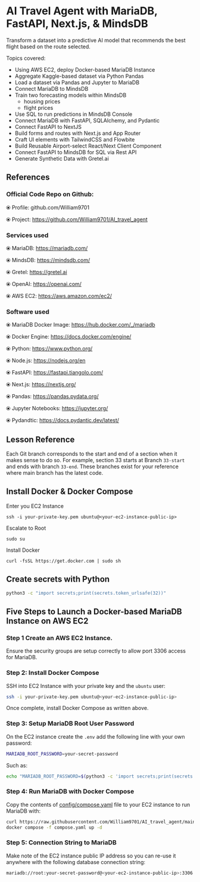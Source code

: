 # AI Travel Agent with MariaDB, FastAPI, Next.js, & MindsDB

Transform a dataset into a predictive AI model that recommends the best flight based on the route selected.

Topics covered:
- Using AWS EC2, deploy Docker-based MariaDB Instance
- Aggregate Kaggle-based dataset via Python Pandas
- Load a dataset via Pandas and Jupyter to MariaDB
- Connect MariaDB to MindsDB
- Train two forecasting models within MindsDB
    - housing prices
    - flight prices
- Use SQL to run predictions in MindsDB Console
- Connect MariaDB with FastAPI, SQLAlchemy, and Pydantic
- Connect FastAPI to NextJS
- Build forms and routes with Next.js and App Router
- Craft UI elements with TailwindCSS and Flowbite
- Build Reusable Airport-select React/Next Client Component
- Connect FastAPI to MindsDB for SQL via Rest API
- Generate Synthetic Data with Gretel.ai

## References

### Official Code Repo on Github:
⦿ Profile:  github.com/William9701

⦿ Project: https://github.com/William9701/AI_travel_agent


### Services used
⦿ MariaDB: https://mariadb.com/

⦿ MindsDB: https://mindsdb.com/

⦿ Gretel: https://gretel.ai

⦿ OpenAI: https://openai.com/

⦿ AWS EC2: https://aws.amazon.com/ec2/

### Software used
⦿ MariaDB Docker Image: https://hub.docker.com/_/mariadb

⦿ Docker Engine: https://docs.docker.com/engine/

⦿ Python: https://www.python.org/

⦿ Node.js: https://nodejs.org/en

⦿ FastAPI: https://fastapi.tiangolo.com/

⦿ Next.js: https://nextjs.org/

⦿ Pandas: https://pandas.pydata.org/

⦿ Jupyter Notebooks: https://jupyter.org/

⦿ Pydandtic: https://docs.pydantic.dev/latest/

## Lesson Reference
Each Git branch corresponds to the start and end of a section when it makes sense to do so. For example, section 33 starts at Branch `33-start` and ends with branch `33-end`. These branches exist for your reference where main branch has the latest code.

## Install Docker & Docker Compose

Enter you EC2 Instance
```
ssh -i your-private-key.pem ubuntu@<your-ec2-instance-public-ip>
```

Escalate to Root
```
sudo su
```

Install Docker
```
curl -fsSL https://get.docker.com | sudo sh
```


## Create secrets with Python

```bash
python3 -c "import secrets;print(secrets.token_urlsafe(32))"
```


## Five Steps to Launch a Docker-based MariaDB Instance on AWS EC2

### Step 1 Create an AWS EC2 Instance. 
Ensure the security groups are setup correctly to allow port 3306 access for MariaDB.

### Step 2: Install Docker Compose
SSH into EC2 Instance with your private key and the `ubuntu` user:

```bash
ssh -i your-private-key.pem ubuntu@<your-ec2-instance-public-ip>
```
Once complete, install Docker Compose as written above.

### Step 3: Setup MariaDB Root User Password

On the EC2 instance create the `.env` add the following line with your own password:

```bash
MARIADB_ROOT_PASSWORD=your-secret-password
```

Such as:

```bash
echo "MARIADB_ROOT_PASSWORD=$(python3 -c 'import secrets;print(secrets.token_urlsafe(32))')" >> .env
```

### Step 4: Run MariaDB with Docker Compose

Copy the contents of [config/compose.yaml](./config/compose.yaml) file to your EC2 instance to run MariaDB with:
```bash
curl https://raw.githubusercontent.com/William9701/AI_travel_agent/main/config/compose.yaml -o compose.yaml
docker compose -f compose.yaml up -d
```

### Step 5: Connection String to MariaDB
Make note of the EC2 instance public IP address so you can re-use it anywhere with the following database connection string:
```bash
mariadb://root:your-secret-password@<your-ec2-instance-public-ip>:3306
```
